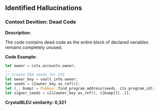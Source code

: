 ## Identified Hallucinations

### Context Devition: Dead Code
**Description:** 

The code contains dead code as the entire block of declared variables remains completely unused.

**Code Example:**
```rust
let owner = &ctx.accounts.owner;
...
// Create PDA seeds for CPI
let owner_key = vault_info.owner;
let seeds = &[owner_key.as_ref()];
let (_, bump) = Pubkey::find_program_address(seeds, ctx.program_id);
let signer_seeds = &[&[owner_key.as_ref(), &[bump]][..]];
```

**CrystalBLEU similarity: 0,321** 
